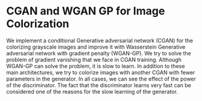 # CGAN and WGAN GP for Image Colorization

We implement a conditional Generative adversarial network (CGAN) for the colorizing grayscale images and improve it with Wasserstein Generative adversarial network with gradient penalty (WGAN-GP). We try to solve the problem of gradient vanishing that we face in CGAN training. Although WGAN-GP can solve the problem, it is slow to learn. In addition to these main architectures, we try to colorize images with another CGAN with fewer parameters
in the generator. In all cases, we can see the effect of the power of the discriminator. The fact that the discriminator learns very fast can be considered one of the reasons for the slow learning of the generator.
